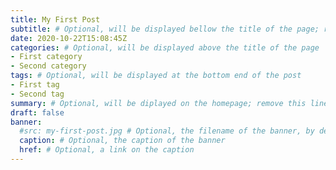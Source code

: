 ```yaml
---
title: My First Post
subtitle: # Optional, will be displayed bellow the title of the page; remove this line to generate an automatic subtitle
date: 2020-10-22T15:08:45Z
categories: # Optional, will be displayed above the title of the page
- First category
- Second category
tags: # Optional, will be displayed at the bottom end of the post
- First tag
- Second tag
summary: # Optional, will be diplayed on the homepage; remove this line to generate an automatic summary (see https://gohugo.io/content-management/summaries/)
draft: false
banner:
  #src: my-first-post.jpg # Optional, the filename of the banner, by default my-first-post.jpg
  caption: # Optional, the caption of the banner
  href: # Optional, a link on the caption
---
```

